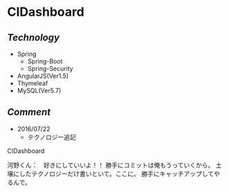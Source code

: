 # CIDashboard

## *Technology*

  * Spring
    * Spring-Boot
    * Spring-Security
  * AngularJS(Ver1.5)
  * Thymeleaf
  * MySQL(Ver5.7)

## *Comment*

  * 2016/07/22
     * テクノロジー追記

CIDashboard

河野くん：　好きにしていいよ！！
勝手にコミットは俺もうっていくから。
土壌にしたテクノロジーだけ書いといて。ここに。
勝手にキャッチアップしてやるんで。

